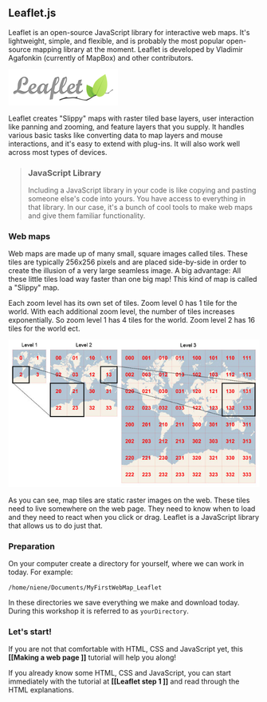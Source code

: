 ## Leaflet.js

Leaflet is an open-source JavaScript library for interactive web maps. It's lightweight, simple, and flexible, and is probably the most popular open-source mapping library at the moment. Leaflet is developed by Vladimir Agafonkin (currently of MapBox) and other contributors. 

![Leaflet-logo](img/leaflet-logo.png)

Leaflet creates "Slippy" maps with raster tiled base layers, user interaction like panning and zooming, and feature layers that you supply. It handles various basic tasks like converting data to map layers and mouse interactions, and it's easy to extend with plug-ins. It will also work well across most types of devices. 


> ### JavaScript Library 
> Including a JavaScript library in your code is like copying and pasting someone else's code into yours. You have access to everything in that library. In our case, it's a bunch of cool tools to make web maps and give them familiar functionality.


### Web maps

Web maps are made up of many small, square images called tiles. These tiles are typically 256x256 pixels and are placed side-by-side in order to create the illusion of a very large seamless image. A big advantage: All these little tiles load way faster than one big map! 
This kind of map is  called a "Slippy" map. 

Each zoom level has its own set of tiles. Zoom level 0 has 1 tile for the world. With each additional zoom level, the number of tiles increases exponentially. So zoom level 1 has 4 tiles for the world. Zoom level 2 has 16 tiles for the world ect. 

![slippy-map](img/slippy_maps.jpeg)

As you can see, map tiles are static raster images on the web. These tiles need to live somewhere on the web page. They need to know when to load and they need to react when you click or drag. Leaflet is a JavaScript library that allows us to do just that.

### Preparation

On your computer create a directory for yourself, where we can work in today. For example:

	/home/niene/Documents/MyFirstWebMap_Leaflet

In these directories we save everything we make and download today. During this workshop it is referred to as `yourDirectory`.

### Let's start!  
If you are not that comfortable with HTML, CSS and JavaScript yet, this **[[Making a web page ]]** tutorial will help you along!

If you already know some HTML, CSS and JavaScript, you can start immediately with the tutorial at **[[Leaflet step 1 ]]** and read through the HTML explanations. 



